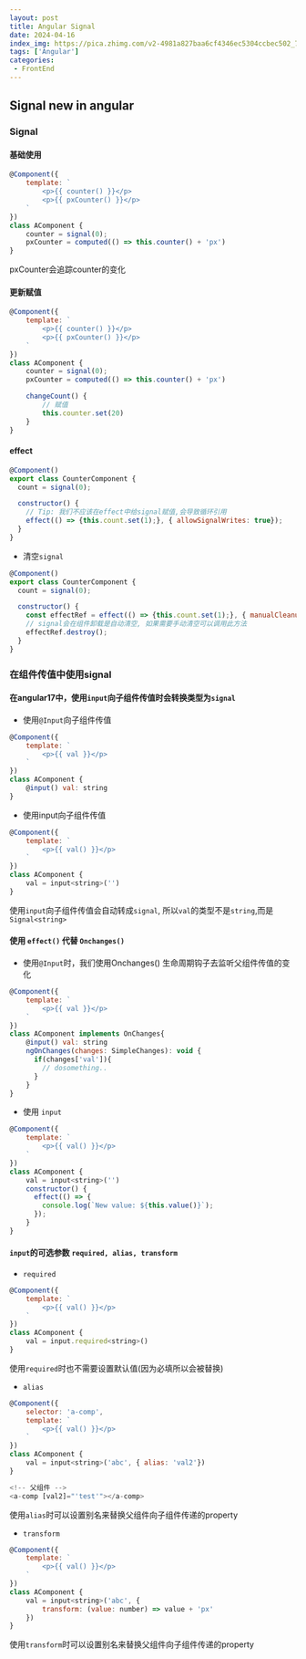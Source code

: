 ```yaml
---
layout: post
title: Angular Signal
date: 2024-04-16
index_img: https://pica.zhimg.com/v2-4981a827baa6cf4346ec5304ccbec502_720w.jpg?source=172ae18b
tags: ['Angular']
categories:
 - FrontEnd
---
```

## Signal new in angular

### Signal
#### 基础使用
```js
@Component({
	template: `
		<p>{{ counter() }}</p>
		<p>{{ pxCounter() }}</p>
	`
})
class AComponent {
	counter = signal(0);
	pxCounter = computed(() => this.counter() + 'px')
}
```
pxCounter会追踪counter的变化
#### 更新赋值
```js
@Component({
	template: `
		<p>{{ counter() }}</p>
		<p>{{ pxCounter() }}</p>
	`
})
class AComponent {
	counter = signal(0);
	pxCounter = computed(() => this.counter() + 'px')

	changeCount() {
		// 赋值
		this.counter.set(20)
	}
}
```

#### effect
```js
@Component()
export class CounterComponent {
  count = signal(0);

  constructor() {
  	// Tip: 我们不应该在effect中给signal赋值,会导致循环引用
    effect(() => {this.count.set(1);}, { allowSignalWrites: true});
  }
}
```
- 清空`signal`
```js
@Component()
export class CounterComponent {
  count = signal(0);

  constructor() {
    const effectRef = effect(() => {this.count.set(1);}, { manualCleanup: true});
    // signal会在组件卸载是自动清空, 如果需要手动清空可以调用此方法
    effectRef.destroy();
  }
}
```

### 在组件传值中使用signal
#### 在angular17中，使用`input`向子组件传值时会转换类型为`signal`
- 使用`@Input`向子组件传值
```js
@Component({
	template: `
		<p>{{ val }}</p>
	`
})
class AComponent {
	@input() val: string
}
```
- 使用input向子组件传值
```js
@Component({
	template: `
		<p>{{ val() }}</p>
	`
})
class AComponent {
	val = input<string>('')
}
```
使用`input`向子组件传值会自动转成`signal`, 所以`val`的类型不是`string`,而是`Signal<string>`

#### 使用 `effect()` 代替 `Onchanges()`
- 使用`@Input`时，我们使用Onchanges() 生命周期钩子去监听父组件传值的变化
```js
@Component({
	template: `
		<p>{{ val }}</p>
	`
})
class AComponent implements OnChanges{
	@input() val: string
	ngOnChanges(changes: SimpleChanges): void {
	  if(changes['val']){
	  	// dosomething..
	  }
	}
}
```
- 使用 `input`
```js
@Component({
	template: `
		<p>{{ val() }}</p>
	`
})
class AComponent {
	val = input<string>('')
	constructor() {
	  effect(() => {
	    console.log(`New value: ${this.value()}`);
	  });
	}
}
```

#### `input`的可选参数 `required, alias, transform`
- `required`
```js
@Component({
	template: `
		<p>{{ val() }}</p>
	`
})
class AComponent {
	val = input.required<string>()
}
```
使用`required`时也不需要设置默认值(因为必填所以会被替换)

- `alias`
```js
@Component({ 
	selector: 'a-comp',
	template: `
		<p>{{ val() }}</p>
	` 
})
class AComponent {
	val = input<string>('abc', { alias: 'val2'})
}

<!-- 父组件 -->
<a-comp [val2]="'test'"></a-comp>
```
使用`alias`时可以设置别名来替换父组件向子组件传递的property

- `transform`
```js
@Component({
	template: `
		<p>{{ val() }}</p>
	`
})
class AComponent {
	val = input<string>('abc', { 
		transform: (value: number) => value + 'px'
	})
}
```
使用`transform`时可以设置别名来替换父组件向子组件传递的property
